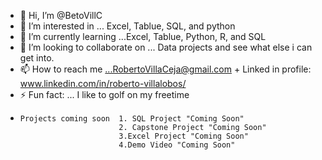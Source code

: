 - 👋 Hi, I’m @BetoVillC
- 👀 I’m interested in ... Excel, Tablue, SQL, and python
- 🌱 I’m currently learning ...Excel, Tablue, Python, R, and SQL
- 💞️ I’m looking to collaborate on ... Data projects and see what else i can get into.
- 📫 How to reach me ...RobertoVillaCeja@gmail.com + Linked in profile: www.linkedin.com/in/roberto-villalobos/
- ⚡ Fun fact: ... I like to golf on my freetime
-     Projects coming soon  1. SQL Project "Coming Soon"
                            2. Capstone Project "Coming Soon"
                            3.Excel Project "Coming Soon"
                            4.Demo Video "Coming Soon"

<!---
BetoVillC/BetoVillC is a ✨ special ✨ repository because its `README.md` (this file) appears on your GitHub profile.
You can click the Preview link to take a look at your changes.
--->

